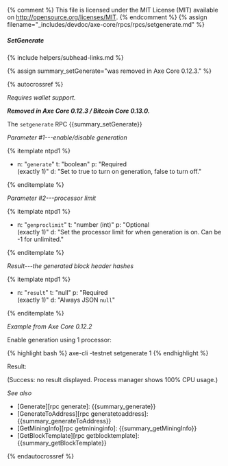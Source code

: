 {% comment %}
This file is licensed under the MIT License (MIT) available on
http://opensource.org/licenses/MIT.
{% endcomment %}
{% assign filename="_includes/devdoc/axe-core/rpcs/rpcs/setgenerate.md" %}

##### SetGenerate
{% include helpers/subhead-links.md %}

{% assign summary_setGenerate="was removed in Axe Core 0.12.3." %}

<!-- __ -->

{% autocrossref %}

*Requires wallet support.*

**_Removed in Axe Core 0.12.3 / Bitcoin Core 0.13.0._**

The `setgenerate` RPC {{summary_setGenerate}}

*Parameter #1---enable/disable generation*

{% itemplate ntpd1 %}
- n: "`generate`"
  t: "boolean"
  p: "Required<br>(exactly 1)"
  d: "Set to true to turn on generation, false to turn off."

{% enditemplate %}

*Parameter #2---processor limit*

{% itemplate ntpd1 %}
- n: "`genproclimit`"
  t: "number (int)"
  p: "Optional<br>(exactly 1)"
  d: "Set the processor limit for when generation is on. Can be -1 for unlimited."

{% enditemplate %}

*Result---the generated block header hashes*

{% itemplate ntpd1 %}
- n: "`result`"
  t: "null"
  p: "Required<br>(exactly 1)"
  d: "Always JSON `null`"

{% enditemplate %}

*Example from Axe Core 0.12.2*

Enable generation using 1 processor:

{% highlight bash %}
axe-cli -testnet setgenerate 1
{% endhighlight %}

Result:

(Success: no result displayed. Process manager shows 100% CPU usage.)

*See also*

* [Generate][rpc generate]: {{summary_generate}}
* [GenerateToAddress][rpc generatetoaddress]: {{summary_generateToAddress}}
* [GetMiningInfo][rpc getmininginfo]: {{summary_getMiningInfo}}
* [GetBlockTemplate][rpc getblocktemplate]: {{summary_getBlockTemplate}}

{% endautocrossref %}
